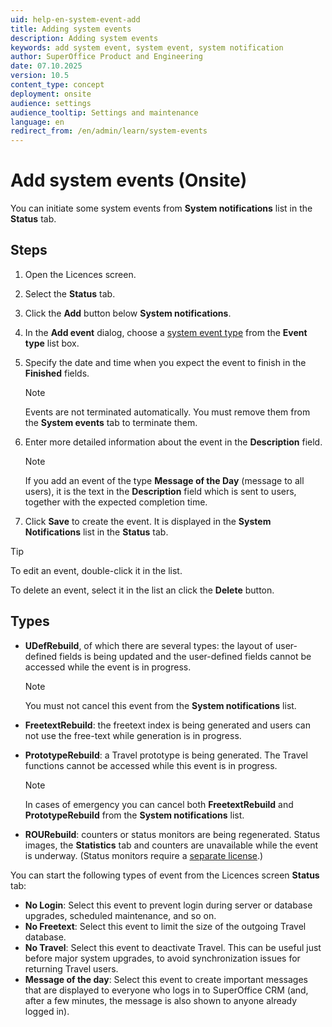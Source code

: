 ```yaml
---
uid: help-en-system-event-add
title: Adding system events
description: Adding system events
keywords: add system event, system event, system notification
author: SuperOffice Product and Engineering
date: 07.10.2025
version: 10.5
content_type: concept
deployment: onsite
audience: settings
audience_tooltip: Settings and maintenance
language: en
redirect_from: /en/admin/learn/system-events
---
```


# Add system events (Onsite)

You can initiate some system events from **System notifications** list in the **Status** tab.

## Steps

1. Open the Licences screen.

2. Select the **Status** tab.

3. Click the **Add** button below **System notifications**.

4. In the **Add event** dialog, choose a [system event type](#types) from the **Event type** list box.

5. Specify the date and time when you expect the event to finish in the **Finished** fields.

    > [!NOTE]
    > Events are not terminated automatically. You must remove them from the **System events** tab to terminate them.

6. Enter more detailed information about the event in the **Description** field.

    > [!NOTE]
    > If you add an event of the type **Message of the Day** (message to all users), it is the text in the **Description** field which is sent to users, together with the expected completion time.

7. Click **Save** to create the event. It is displayed in the **System Notifications** list in the **Status** tab.

> [!TIP]
> To edit an event, double-click it in the list.
>
> To delete an event, select it in the list an click the **Delete** button.

## <a id="types"></a>Types

* **UDefRebuild**, of which there are several types: the layout of user-defined fields is being updated and the user-defined fields cannot be accessed while the event is in progress.

    > [!NOTE]
    > You must not cancel this event from the **System notifications** list.

* **FreetextRebuild**: the freetext index is being generated and users can not use the free-text while generation is in progress.

* **PrototypeRebuild**: a Travel prototype is being generated. The Travel functions cannot be accessed while this event is in progress.

    > [!NOTE]
    > In cases of emergency you can cancel both **FreetextRebuild** and **PrototypeRebuild** from the **System notifications** list.

* **ROURebuild**: counters or status monitors are being regenerated. Status images, the **Statistics** tab and counters are unavailable while the event is underway. (Status monitors require a [separate license][2].)

You can start the following types of event from the Licences screen **Status** tab:

* **No Login**: Select this event to prevent login during server or database upgrades, scheduled maintenance, and so on.
* **No Freetext**: Select this event to limit the size of the outgoing Travel database.
* **No Travel**: Select this event to deactivate Travel. This can be useful just before major system upgrades, to avoid synchronization issues for returning Travel users.
* **Message of the day**: Select this event to create important messages that are displayed to everyone who logs in to SuperOffice CRM (and, after a few minutes, the message is also shown to anyone already logged in).

<!-- Referenced links -->
[2]: ../../../en/admin/license/index.md

<!-- Referenced images -->
